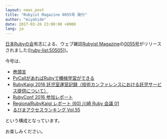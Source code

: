 ```yaml
---
layout: news_post
title: "Rubyist Magazine 0055号 発行"
author: "miyohide"
date: 2017-03-26 23:00:00 +0000
lang: ja
---
```


[日本Rubyの会][1]有志による、ウェブ雑誌[Rubyist Magazine][2]の[0055号][3]がリリースされました([\[ruby-list:50505\]][4])。

今号は、

* [巻頭言](http://magazine.rubyist.net/?0055-ForeWord)
* [PyCallがあればRubyで機械学習ができる](http://magazine.rubyist.net/?0055-pycall)
* [RubyKaigi 2016 託児室運営記録（技術カンファレンスにおける託児サービス提供について）](http://magazine.rubyist.net/?0055-RubyKaigi2016Nursery)
* [RubyConf 2016 参加レポート](http://magazine.rubyist.net/?0055-RubyConf2016Report)
* [RegionalRubyKaigi レポート (60) 川崎 Ruby 会議 01](http://magazine.rubyist.net/?0055-KawasakiRubyKaigi01Report)
* [るびまアクセスランキング Vol.55](http://magazine.rubyist.net/?0055-RubyistMagazineRanking)

という構成となっています。

お楽しみください。

[1]: http://ruby-no-kai.org
[2]: http://magazine.rubyist.net/
[3]: http://magazine.rubyist.net/?0054
[4]: http://blade.nagaokaut.ac.jp/cgi-bin/scat.rb/ruby/ruby-list/50505
